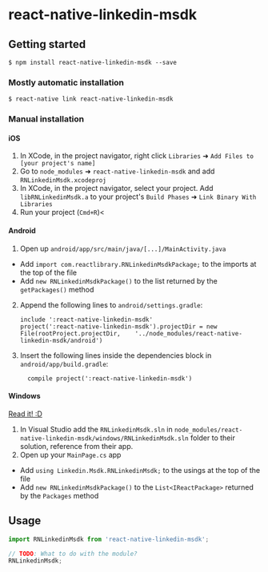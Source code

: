 
# react-native-linkedin-msdk

## Getting started

`$ npm install react-native-linkedin-msdk --save`

### Mostly automatic installation

`$ react-native link react-native-linkedin-msdk`

### Manual installation


#### iOS

1. In XCode, in the project navigator, right click `Libraries` ➜ `Add Files to [your project's name]`
2. Go to `node_modules` ➜ `react-native-linkedin-msdk` and add `RNLinkedinMsdk.xcodeproj`
3. In XCode, in the project navigator, select your project. Add `libRNLinkedinMsdk.a` to your project's `Build Phases` ➜ `Link Binary With Libraries`
4. Run your project (`Cmd+R`)<

#### Android

1. Open up `android/app/src/main/java/[...]/MainActivity.java`
  - Add `import com.reactlibrary.RNLinkedinMsdkPackage;` to the imports at the top of the file
  - Add `new RNLinkedinMsdkPackage()` to the list returned by the `getPackages()` method
2. Append the following lines to `android/settings.gradle`:
  	```
  	include ':react-native-linkedin-msdk'
  	project(':react-native-linkedin-msdk').projectDir = new File(rootProject.projectDir, 	'../node_modules/react-native-linkedin-msdk/android')
  	```
3. Insert the following lines inside the dependencies block in `android/app/build.gradle`:
  	```
      compile project(':react-native-linkedin-msdk')
  	```

#### Windows
[Read it! :D](https://github.com/ReactWindows/react-native)

1. In Visual Studio add the `RNLinkedinMsdk.sln` in `node_modules/react-native-linkedin-msdk/windows/RNLinkedinMsdk.sln` folder to their solution, reference from their app.
2. Open up your `MainPage.cs` app
  - Add `using Linkedin.Msdk.RNLinkedinMsdk;` to the usings at the top of the file
  - Add `new RNLinkedinMsdkPackage()` to the `List<IReactPackage>` returned by the `Packages` method


## Usage
```javascript
import RNLinkedinMsdk from 'react-native-linkedin-msdk';

// TODO: What to do with the module?
RNLinkedinMsdk;
```
  